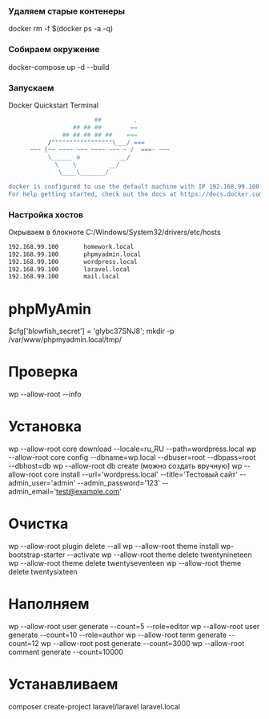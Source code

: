 ### Удаляем старые контенеры
docker rm -f $(docker ps -a -q)

### Собираем окружение
docker-compose up -d --build

### Запускаем
Docker Quickstart Terminal

```bash
                        ##         .
                  ## ## ##        ==
               ## ## ## ## ##    ===
           /"""""""""""""""""\___/ ===
      ~~~ {~~ ~~~~ ~~~ ~~~~ ~~~ ~ /  ===- ~~~
           \______ o           __/
             \    \         __/
              \____\_______/

docker is configured to use the default machine with IP 192.168.99.100 <-- этот IP нужно запомнить (У каждого он будет свой)
For help getting started, check out the docs at https://docs.docker.com
```

### Настройка хостов
Окрываем в блокноте С:/Windows/System32/drivers/etc/hosts

```bash
192.168.99.100       homework.local
192.168.99.100       phpmyadmin.local
192.168.99.100       wordpress.local
192.168.99.100       laravel.local
192.168.99.100       mail.local
```

phpMyAmin
===
$cfg['blowfish_secret'] = 'gIybc37SNJ8';
mkdir -p /var/www/phpmyadmin.local/tmp/

# Проверка
wp --allow-root --info

# Установка
wp --allow-root core download --locale=ru_RU --path=wordpress.local
wp --allow-root core config --dbname=wp.local --dbuser=root --dbpass=root --dbhost=db
wp --allow-root db create (можно создать вручную)
wp --allow-root core install --url='wordpress.local' --title='Тестовый сайт' --admin_user='admin' --admin_password='123' --admin_email='test@example.com'

# Очистка
wp --allow-root plugin delete --all
wp --allow-root theme install wp-bootstrap-starter --activate
wp --allow-root theme delete twentynineteen
wp --allow-root theme delete twentyseventeen
wp --allow-root theme delete twentysixteen

# Наполняем
wp --allow-root user generate --count=5 --role=editor
wp --allow-root user generate --count=10 --role=author
wp --allow-root term generate --count=12
wp --allow-root post generate --count=3000
wp --allow-root comment generate --count=10000

# Устанавливаем
composer create-project laravel/laravel laravel.local
